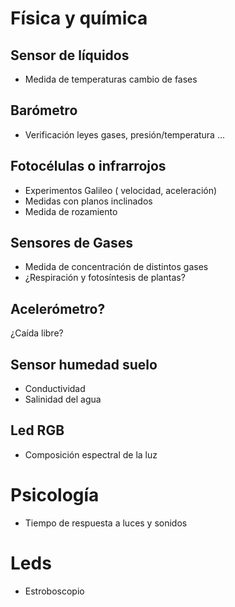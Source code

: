 
# Física y química

## Sensor de líquidos
* Medida de temperaturas cambio de fases

## Barómetro
* Verificación leyes gases, presión/temperatura ...

## Fotocélulas o infrarrojos
* Experimentos Galileo ( velocidad, aceleración)
* Medidas con planos inclinados
* Medida de rozamiento

## Sensores de Gases
* Medida de concentración de distintos gases
* ¿Respiración y fotosíntesis de plantas?

## Acelerómetro?
¿Caída libre?

## Sensor humedad suelo
* Conductividad
* Salinidad del agua

## Led RGB
* Composición espectral de la luz

# Psicología
* Tiempo de respuesta a luces y sonidos

# Leds
* Estroboscopio
